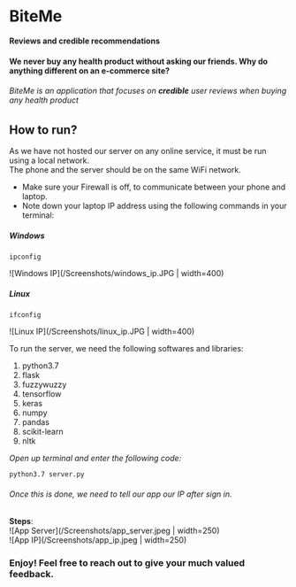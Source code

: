 # BiteMe  
**Reviews and credible recommendations**  
#### We never buy any health product without asking our friends. Why do anything different on an e-commerce site?  
###### BiteMe is an application that focuses on **credible** user reviews when buying any health product  
  
## How to run?  
As we have not hosted our server on any online service, it must be run using a local network.  
The phone and the server should be on the same WiFi network.  
  
* Make sure your Firewall is off, to communicate between your phone and laptop.  
* Note down your laptop IP address using the following commands in your terminal:  
  
##### Windows  
```
ipconfig
```  
![Windows IP](/Screenshots/windows_ip.JPG | width=400)  
  
##### Linux  
```
ifconfig
```  
![Linux IP](/Screenshots/linux_ip.JPG | width=400)  
  
To run the server, we need the following softwares and libraries:  
1. python3.7  
1. flask  
1. fuzzywuzzy  
1. tensorflow  
1. keras  
1. numpy  
1. pandas  
1. scikit-learn  
1. nltk  
  
*Open up terminal and enter the following code:*  
```
python3.7 server.py
```  
  
###### Once this is done, we need to tell our app our IP after sign in.  
**Steps**:  
![App Server](/Screenshots/app_server.jpeg | width=250)  
![App IP](/Screenshots/app_ip.jpeg | width=250)  
  
### Enjoy! Feel free to reach out to give your much valued feedback.  
